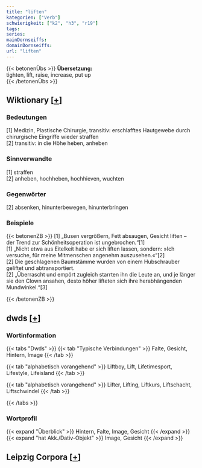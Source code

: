 ```yaml
---
title: "liften"
kategorien: ["Verb"]
schwierigkeit: ["k2", "h3", "r19"]
tags:
series:
mainDornseiffs:
domainDornseiffs:
url: "liften"
---
```


{{< betonenÜbs >}}
**Übersetzung:**  
tighten, lift, raise, increase, put up  
{{< /betonenÜbs >}}

## Wiktionary [[+](https://de.wiktionary.org/wiki/liften)]

### Bedeutungen
[1] Medizin, Plastische Chirurgie, transitiv: erschlafftes Hautgewebe durch chirurgische Eingriffe wieder straffen  
[2] transitiv: in die Höhe heben, anheben  

### Sinnverwandte
[1] straffen  
[2] anheben, hochheben, hochhieven, wuchten  

### Gegenwörter
[2] absenken, hinunterbewegen, hinunterbringen  

### Beispiele
{{< betonenZB >}}
[1] „Busen vergrößern, Fett absaugen, Gesicht liften – der Trend zur Schönheitsoperation ist ungebrochen.“[1]  
[1] „Nicht etwa aus Eitelkeit habe er sich liften lassen, sondern: »Ich versuche, für meine Mitmenschen angenehm auszusehen.«“[2]  
[2] Die geschlagenen Baumstämme wurden von einem Hubschrauber geliftet und abtransportiert.  
[2] „Überrascht und empört zugleich starrten ihn die Leute an, und je länger sie den Clown ansahen, desto höher lifteten sich ihre herabhängenden Mundwinkel.“[3]  

{{< /betonenZB >}}


## dwds [[+](https://www.dwds.de/wb/liften)]

### Wortinformation
{{< tabs "Dwds" >}}
{{< tab "Typische Verbindungen" >}}
Falte, Gesicht, Hintern, Image
{{< /tab >}}

{{< tab "alphabetisch vorangehend" >}}
Liftboy, Lift, Lifetimesport, Lifestyle, Lifeisland
{{< /tab >}}

{{< tab "alphabetisch vorangehend" >}}
Lifter, Lifting, Liftkurs, Liftschacht, Liftschwindel
{{< /tab >}}

{{< /tabs >}}

### Wortprofil
{{< expand "Überblick" >}} Hintern, Falte, Image, Gesicht {{< /expand >}}
{{< expand "hat Akk./Dativ-Objekt" >}} Image, Gesicht {{< /expand >}}

## Leipzig Corpora [[+](https://corpora.uni-leipzig.de/en/res?word=liften&corpusId=deu_newscrawl-public_2018)]

